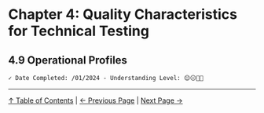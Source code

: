 # Chapter 4: Quality Characteristics for Technical Testing

## 4.9 Operational Profiles

```markdown
✓ Date Completed: /01/2024 - Understanding Level: 😊😐🤢🤮
```

---

[↑ Table of Contents](../../README.md#table-of-contents) | [← Previous Page](4.8-compatibility-testing.md) | [Next Page →](../5-reviews/5.1-technical-test-analyst-tasks-in-reviews.md)
